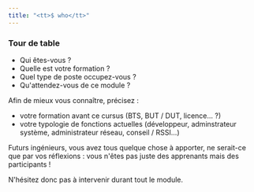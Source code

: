 ```yaml
---
title: "<tt>$ who</tt>"
---
```

### Tour de table

- Qui êtes-vous ?
- Quelle est votre formation ?
- Quel type de poste occupez-vous ?
- Qu'attendez-vous de ce module ?

<aside class="notes">

Afin de mieux vous connaître, précisez :

- votre formation avant ce cursus (BTS, BUT / DUT, licence... ?)
- votre typologie de fonctions actuelles (développeur, adminstrateur système,
  administrateur réseau, conseil / RSSI...)

Futurs ingénieurs, vous avez tous quelque chose à apporter,
ne serait-ce que par vos réflexions : vous n'êtes pas juste
des apprenants mais des participants !

N'hésitez donc pas à intervenir durant tout le module.
</aside>
